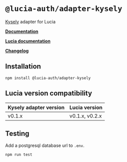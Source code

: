 # `@lucia-auth/adapter-kysely`

[Kysely](https://github.com/koskimas/kysely) adapter for Lucia

**[Documentation](https://lucia-auth.vercel.app/learn/adapters/kysely)**

**[Lucia documentation](https://lucia-auth.vercel.app)**

**[Changelog](https://github.com/pilcrowOnPaper/lucia-auth/blob/main/packages/adapter-kysely/CHANGELOG.md)**

## Installation

```
npm install @lucia-auth/adapter-kysely
```

## Lucia version compatibility

| Kysely adapter version | Lucia version  |
| ---------------------- | -------------- |
| v0.1.x                 | v0.1.x, v0.2.x |

## Testing

Add a postgresql database url to `.env`.

```
npm run test
```
